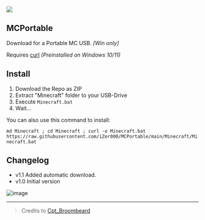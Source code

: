 <a href="https://discord.gg/unfBEn32QE">
<img src="https://img.shields.io/badge/Discord-Gaudi%20Land-blue?style=flat-square&logo=discord&color=5865F2&logoColor=5865F2&labelColor=23272A">
</a>

## MCPortable
Download for a Portable MC USB. _[Win only]_

Requires [curl](https://curl.se/windows/) _(Preinstalled on Windows 10/11)_

## Install
1) Download the Repo as ZIP
2) Extract "Minecraft" folder to your USB-Drive
3) Execute `Minecraft.bat`
4) Wait...



You can also use this command to install:
 
 `md Minecraft ; cd Minecraft ; curl -o Minecraft.bat https://raw.githubusercontent.com/iZer000/MCPortable/main/Minecraft/Minecraft.bat`


## Changelog
- v1.1 Added automatic download.
- v1.0 Initial version

![image](https://user-images.githubusercontent.com/77457719/161291797-ce5fe7a7-7eef-48cd-836e-0501a4c723f5.png)
***

> Credits to [Cpt_Broombeard](https://www.planetminecraft.com/blog/make-your-minecraft-portable/)
